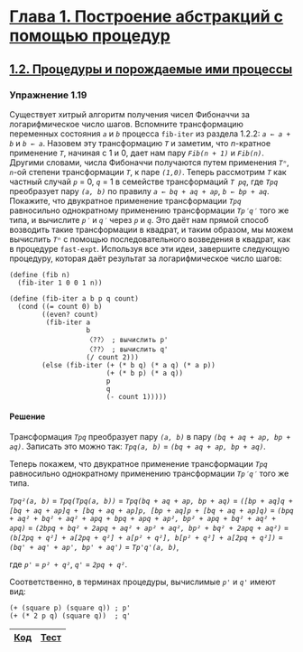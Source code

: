 # [Глава 1. Построение абстракций с помощью процедур](index.md#Глава-1-Построение-абстракций-с-помощью-процедур)
## [1.2. Процедуры и порождаемые ими процессы](index.md#12-Процедуры-и-порождаемые-ими-процессы)

### Упражнение 1.19
Существует хитрый алгоритм получения чисел Фибоначчи за логарифмическое число
шагов. Вспомните трансформацию переменных состояния _`a`_ и _`b`_ процесса
`fib-iter` из раздела 1.2.2: _`a ← a + b`_ и _`b ← a`_. Назовем эту
трансформацию _`T`_ и заметим, что _n_-кратное применение _`T`_, начиная с 1 и
0, дает нам пару _`Fib(n + 1)`_ и _`Fib(n)`_. Другими словами, числа Фибоначчи
получаются путем применения _`Tⁿ`_, _`n`_-ой степени трансформации _`T`_, к паре
_`(1,0)`_. Теперь рассмотрим _`T`_ как частный случай _`p`_ = 0, _`q`_ = 1 в
семействе трансформаций _`T pq`_, где _`Tpq`_ преобразует пару _`(a, b)`_ по
правилу _`a ← bq + aq + ap`_, _`b ← bp + aq`_. Покажите, что двукратное
применение трансформации _`Tpq`_ равносильно однократному применению
трансформации _`Tp′q′`_ того же типа, и вычислите _`p′`_ и _`q′`_ через _`p`_ и
_`q`_. Это даёт нам прямой способ возводить такие трансформации в квадрат, и
таким образом, мы можем вычислить _`Tⁿ`_ с помощью последовательного возведения
в квадрат, как в процедуре `fast-expt`. Используя все эти идеи, завершите
следующую процедуру, которая даёт результат за логарифмическое число шагов:

```racket
(define (fib n)
  (fib-iter 1 0 0 1 n))

(define (fib-iter a b p q count)
  (cond ((= count 0) b)
        ((even? count)
         (fib-iter a
                   b
                   〈??〉 ; вычислить p'
                   〈??〉 ; вычислить q'
                   (/ count 2)))
        (else (fib-iter (+ (* b q) (* a q) (* a p))
                        (+ (* b p) (* a q))
                        p
                        q
                        (- count 1)))))
```

#### Решение
Трансформация _`Tpq`_ преобразует пару _`(a, b)`_ в пару _`(bq + aq + ap, bp + aq)`_.
Записать это можно так: _`Tpq(a, b)`_ = _`(bq + aq + ap, bp + aq)`_.

Теперь покажем, что двукратное применение трансформации _`Tpq`_ равносильно
однократному применению трансформации _`Tp′q′`_ того же типа.

_`Tpq²(a, b)`_ = _`Tpq(Tpq(a, b))`_ = _`Tpq(bq + aq + ap, bp + aq)`_ =
_`([bp + aq]q + [bq + aq + ap]q + [bq + aq + ap]p, [bp + aq]p + [bq + aq + ap]q)`_ =
_`(bpq + aq² + bq² + aq² + apq + bpq + apq + ap², bp² + apq + bq² + aq² + apq)`_ =
_`(2bpq + bq² + 2apq + aq² + ap² + aq², bp² + bq² + 2apq + aq²)`_ =
_`(b[2pq + q²] + a[2pq + q²] + a[p² + q²], b[p² + q²] + a[2pq + q²])`_ =
_`(bq' + aq' + ap', bp' + aq')`_ = _`Tp'q'(a, b)`_,

где _`p'`_ = _`p² + q²`_, _`q'`_ = _`2pq + q²`_.

Соответственно, в терминах процедуры, вычислимые _`p'`_ и _`q'`_ имеют вид:

```racket
(+ (square p) (square q)) ; p'
(+ (* 2 p q) (square q))  ; q'
```

[Код](../../src/chapter01/exercise_1_19.rkt) | [Тест](../../test/chapter01/exercise_1_19-test.rkt)
--- | ---
